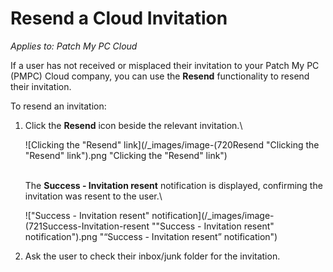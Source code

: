 # Resend a Cloud Invitation

_Applies to: Patch My PC Cloud_

If a user has not received or misplaced their invitation to your Patch My PC (PMPC) Cloud company, you can use the **Resend** functionality to resend their invitation.

To resend an invitation:

1.  Click the **Resend** icon beside the relevant invitation.\


    ![Clicking the "Resend" link](/_images/image-(720Resend "Clicking the \"Resend\" link").png "Clicking the &#x22;Resend&#x22; link")

    \
    The **Success - Invitation resent** notification is displayed, confirming the invitation was resent to the user.\


    !["Success - Invitation resent" notification](/_images/image-(721Success-Invitation-resent "\"Success - Invitation resent\" notification").png "“Success - Invitation resent” notification")
2. Ask the user to check their inbox/junk folder for the invitation.